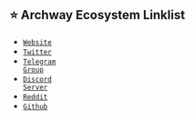## ⭐️ Archway Ecosystem Linklist
- <a href="https://archway.io"><code>Website</code></a>
- <a href="https://twitter.com/archwayhq"><code>Twitter</code></a>
- <a href="https://t.me/archway_hq"><code>Telegram Group</code></a>
- <a href="(https://discord.gg/5FVvx3WGfa"><code>Discord Server</code></a>
- <a href="(https://www.reddit.com/r/Archway"><code>Reddit</code></a>
- <a href="(https://github.com/archway-network"><code>Github</code></a>
